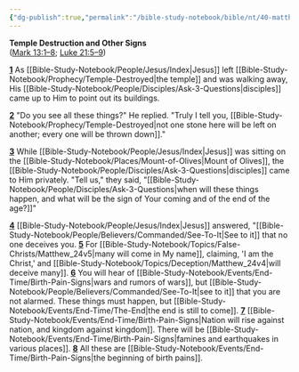 ```yaml
---
{"dg-publish":true,"permalink":"/bible-study-notebook/bible/nt/40-matthew/matthew-24-1-8/","tags":["NT/40_Matthew-24v1-8"],"created":"2025-06-03T21:27:25.554-04:00","updated":"2025-06-04T01:43:08.462-04:00"}
---
```


**Temple Destruction and Other Signs**<br/>
([Mark 13:1–8](https://biblehub.com/bsb/mark/13.htm); [Luke 21:5–9](https://biblehub.com/bsb/luke/21.htm#5))

[**1**](https://biblehub.com/matthew/24-1.htm) As [[Bible-Study-Notebook/People/Jesus/Index\|Jesus]] left [[Bible-Study-Notebook/Prophecy/Temple-Destroyed\|the temple]] and was walking away, His [[Bible-Study-Notebook/People/Disciples/Ask-3-Questions\|disciples]] came up to Him to point out its buildings.

[**2**](https://biblehub.com/matthew/24-2.htm) "Do you see all these things?" He replied. "Truly I tell you, [[Bible-Study-Notebook/Prophecy/Temple-Destroyed\|not one stone here will be left on another; every one will be thrown down]]."

[**3**](https://biblehub.com/matthew/24-3.htm) While [[Bible-Study-Notebook/People/Jesus/Index\|Jesus]] was sitting on the [[Bible-Study-Notebook/Places/Mount-of-Olives\|Mount of Olives]], the [[Bible-Study-Notebook/People/Disciples/Ask-3-Questions\|disciples]] came to Him privately. "Tell us," they said, "[[Bible-Study-Notebook/People/Disciples/Ask-3-Questions\|when will these things happen, and what will be the sign of Your coming and of the end of the age?]]"

[**4**](https://biblehub.com/matthew/24-4.htm) [[Bible-Study-Notebook/People/Jesus/Index\|Jesus]] answered, "[[Bible-Study-Notebook/People/Believers/Commanded/See-To-It\|See to it]] that no one deceives you. [**5**](https://biblehub.com/matthew/24-5.htm) For [[Bible-Study-Notebook/Topics/False-Christs/Matthew_24v5\|many will come in My name]], claiming, 'I am the Christ,' and [[Bible-Study-Notebook/Topics/Deception/Matthew_24v4\|will deceive many]]. [**6**](https://biblehub.com/matthew/24-6.htm) You will hear of [[Bible-Study-Notebook/Events/End-Time/Birth-Pain-Signs\|wars and rumors of wars]], but [[Bible-Study-Notebook/People/Believers/Commanded/See-To-It\|see to it]] that you are not alarmed. These things must happen, but [[Bible-Study-Notebook/Events/End-Time/The-End\|the end is still to come]]. [**7**](https://biblehub.com/matthew/24-7.htm) [[Bible-Study-Notebook/Events/End-Time/Birth-Pain-Signs\|Nation will rise against nation, and kingdom against kingdom]]. There will be [[Bible-Study-Notebook/Events/End-Time/Birth-Pain-Signs\|famines and earthquakes in various places]]. [**8**](https://biblehub.com/matthew/24-8.htm) All these are [[Bible-Study-Notebook/Events/End-Time/Birth-Pain-Signs\|the beginning of birth pains]].
